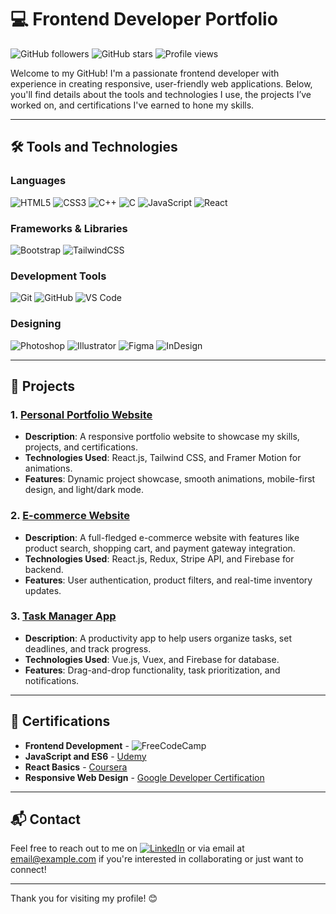 # 💻 Frontend Developer Portfolio

![GitHub followers](https://img.shields.io/github/followers/rijwanofficials?label=Follow&style=social) ![GitHub stars](https://img.shields.io/github/stars/rijwanofficials?style=social)
![Profile views](https://komarev.com/ghpvc/?username=rijwanofficials&color=blueviolet)

Welcome to my GitHub! I'm a passionate frontend developer with experience in creating responsive, user-friendly web applications. Below, you'll find details about the tools and technologies I use, the projects I’ve worked on, and certifications I've earned to hone my skills. 

---

## 🛠️ Tools and Technologies

### Languages
![HTML5](https://img.shields.io/badge/-HTML5-000?&logo=HTML5)
![CSS3](https://img.shields.io/badge/-CSS3-000?&logo=CSS3)
![C++](https://img.shields.io/badge/-C++-000?&logo=C%2B%2B&logoColor=white)
![C](https://img.shields.io/badge/-C-000?&logo=C)
![JavaScript](https://img.shields.io/badge/-JavaScript-000?&logo=JavaScript)
![React](https://img.shields.io/badge/-React-000?&logo=react)


### Frameworks & Libraries
![Bootstrap](https://img.shields.io/badge/-Bootstrap-000?&logo=Bootstrap)
![TailwindCSS](https://img.shields.io/badge/-Tailwind%20CSS-000?&logo=Tailwind%20CSS&logoColor=white)

### Development Tools
![Git](https://img.shields.io/badge/-Git-000?&logo=Git)
![GitHub](https://img.shields.io/badge/-GitHub-000?&logo=Github)
![VS Code](https://img.shields.io/badge/-VS%20Code-000?&logo=Visual%20Studio%20Code)

### Designing
![Photoshop](https://img.shields.io/badge/-Photoshop-000?logo=Adobe%20Photoshop)
![Illustrator](https://img.shields.io/badge/-Illustrator-000?logo=adobe%20illustrator)
![Figma](https://img.shields.io/badge/-Figma-000?logo=figma)
![InDesign](https://img.shields.io/badge/-InDesign-000?logo=adobe%20indesign)


---

## 📂 Projects

### 1. **[Personal Portfolio Website](https://github.com/username/portfolio)**
   - **Description**: A responsive portfolio website to showcase my skills, projects, and certifications.
   - **Technologies Used**: React.js, Tailwind CSS, and Framer Motion for animations.
   - **Features**: Dynamic project showcase, smooth animations, mobile-first design, and light/dark mode.

### 2. **[E-commerce Website](https://github.com/username/e-commerce)**
   - **Description**: A full-fledged e-commerce website with features like product search, shopping cart, and payment gateway integration.
   - **Technologies Used**: React.js, Redux, Stripe API, and Firebase for backend.
   - **Features**: User authentication, product filters, and real-time inventory updates.

### 3. **[Task Manager App](https://github.com/username/task-manager)**
   - **Description**: A productivity app to help users organize tasks, set deadlines, and track progress.
   - **Technologies Used**: Vue.js, Vuex, and Firebase for database.
   - **Features**: Drag-and-drop functionality, task prioritization, and notifications.

---

## 📜 Certifications

- **Frontend Development** - ![FreeCodeCamp](https://img.shields.io/badge/FreeCodeCamp-%230A0A23.svg?&style=flat-square&logo=freecodecamp&logoColor=white)
- **JavaScript and ES6** - [Udemy](https://www.udemy.com/)
- **React Basics** - [Coursera](https://www.coursera.org/)
- **Responsive Web Design** - [Google Developer Certification](https://grow.google/)

---

## 📬 Contact

Feel free to reach out to me on [![LinkedIn](https://img.shields.io/badge/LinkedIn-%230077B5.svg?&style=flat-square&logo=linkedin&logoColor=white)](https://linkedin.com/in/username) or via email at [email@example.com](mailto:email@example.com) if you're interested in collaborating or just want to connect!

---

Thank you for visiting my profile! 😊

